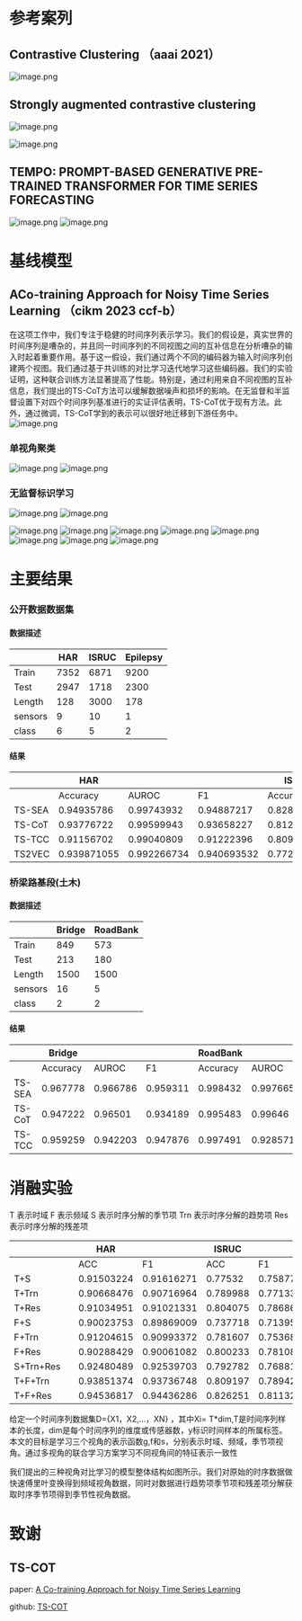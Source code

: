 # 参考案列
##  Contrastive Clustering  （aaai 2021）
![image.png](https://cdn.nlark.com/yuque/0/2024/png/27646877/1711940234694-6c858787-67c6-4601-beb2-dd3bb39627ff.png#averageHue=%23f5f2ef&clientId=ue498d113-4a0e-4&from=paste&height=410&id=u09338e7c&originHeight=615&originWidth=1246&originalType=binary&ratio=1.5&rotation=0&showTitle=false&size=357150&status=done&style=none&taskId=u8b25cbaf-a7f1-4e5d-88b5-f4c242d9721&title=&width=830.6666666666666)

## Strongly augmented contrastive clustering
![image.png](https://cdn.nlark.com/yuque/0/2024/png/27646877/1711940662637-9dd8f78a-9b5f-42f8-99cd-cc76ddc37f6e.png#averageHue=%23f2eeea&clientId=ue498d113-4a0e-4&from=paste&height=188&id=u23a349dd&originHeight=282&originWidth=1003&originalType=binary&ratio=1.5&rotation=0&showTitle=false&size=67283&status=done&style=none&taskId=u8acbc41e-a488-4f81-aed1-153d596009a&title=&width=668.6666666666666)

![image.png](https://cdn.nlark.com/yuque/0/2024/png/27646877/1711939806619-c4c28df9-e08a-425b-90ed-6f3b9ab3c752.png#averageHue=%23f7f5f4&clientId=ue498d113-4a0e-4&from=paste&height=535&id=u9c2776db&originHeight=802&originWidth=1489&originalType=binary&ratio=1.5&rotation=0&showTitle=false&size=401645&status=done&style=none&taskId=u72297c66-a896-43c2-af1c-ff838e09f2b&title=&width=992.6666666666666)
##  TEMPO: PROMPT-BASED GENERATIVE PRE-TRAINED TRANSFORMER FOR TIME SERIES FORECASTING   
![image.png](https://cdn.nlark.com/yuque/0/2024/png/27646877/1711958172083-3c4444c5-e32a-4751-b99f-3d23f0e80567.png#averageHue=%23f2f2f1&clientId=ue498d113-4a0e-4&from=paste&height=565&id=r88t0&originHeight=847&originWidth=1696&originalType=binary&ratio=1.5&rotation=0&showTitle=false&size=187969&status=done&style=none&taskId=u55f7f2ce-e378-43cb-ab37-d546da1f5fa&title=&width=1130.6666666666667)
![image.png](https://cdn.nlark.com/yuque/0/2024/png/27646877/1712036052761-7d842612-1318-421c-91ab-01fcc5ab4cb7.png#averageHue=%23f9f9f9&clientId=uc3cfdbb6-e57a-4&from=paste&height=583&id=u681afc7b&originHeight=874&originWidth=1164&originalType=binary&ratio=1.5&rotation=0&showTitle=false&size=167201&status=done&style=none&taskId=u4819461d-17cb-4a25-bbae-c0ebbe056a9&title=&width=776)
# 基线模型
##  ACo-training Approach for Noisy Time Series Learning （cikm 2023 ccf-b） 
在这项工作中，我们专注于稳健的时间序列表示学习。我们的假设是，真实世界的时间序列是嘈杂的，并且同一时间序列的不同视图之间的互补信息在分析嘈杂的输入时起着重要作用。基于这一假设，我们通过两个不同的编码器为输入时间序列创建两个视图。我们通过基于共训练的对比学习迭代地学习这些编码器。我们的实验证明，这种联合训练方法显著提高了性能。特别是，通过利用来自不同视图的互补信息，我们提出的TS-CoT方法可以缓解数据噪声和损坏的影响。在无监督和半监督设置下对四个时间序列基准进行的实证评估表明，TS-CoT优于现有方法。此外，通过微调，TS-CoT学到的表示可以很好地迁移到下游任务中。
![image.png](https://cdn.nlark.com/yuque/0/2024/png/27646877/1711940808352-263c55cc-425e-4c4a-9318-9120137d1bf1.png#averageHue=%23f2f1f1&clientId=ue498d113-4a0e-4&from=paste&height=808&id=uf32c1cc9&originHeight=1212&originWidth=1995&originalType=binary&ratio=1.5&rotation=0&showTitle=false&size=380972&status=done&style=none&taskId=u40c3efcb-de54-473f-a0ef-f0aa7901226&title=&width=1330)

### 单视角聚类
![image.png](https://cdn.nlark.com/yuque/0/2024/png/27646877/1711966638221-45f330ab-5f84-4520-a528-3113df4f0afd.png#averageHue=%23f3f3f3&clientId=ube8a3550-03d1-4&from=paste&height=109&id=ua81bf617&originHeight=163&originWidth=892&originalType=binary&ratio=1.5&rotation=0&showTitle=false&size=21247&status=done&style=none&taskId=u66eb9960-df64-41c1-b7e4-536d816b48a&title=&width=594.6666666666666)
![image.png](https://cdn.nlark.com/yuque/0/2024/png/27646877/1711966647770-b55e7521-0b5c-43f5-a0be-1102aacff82a.png#averageHue=%23efefef&clientId=ube8a3550-03d1-4&from=paste&height=85&id=u05770c04&originHeight=127&originWidth=853&originalType=binary&ratio=1.5&rotation=0&showTitle=false&size=20421&status=done&style=none&taskId=ub7070da2-60e9-4f49-b208-02ddc471ec0&title=&width=568.6666666666666)
### 无监督标识学习
![image.png](https://cdn.nlark.com/yuque/0/2024/png/27646877/1711966722559-8c7ace43-1e6f-4298-9170-c09b753a308b.png#averageHue=%23f8f8f8&clientId=ube8a3550-03d1-4&from=paste&height=94&id=u992682a5&originHeight=141&originWidth=784&originalType=binary&ratio=1.5&rotation=0&showTitle=false&size=12242&status=done&style=none&taskId=u41a11561-d940-4bed-9a2a-48e5d60a373&title=&width=522.6666666666666)
![image.png](https://cdn.nlark.com/yuque/0/2024/png/27646877/1711966731623-ed6b22dd-f47d-4c62-b306-868fdb3bf85e.png#averageHue=%23f9f9f9&clientId=ube8a3550-03d1-4&from=paste&height=89&id=ua4484a04&originHeight=133&originWidth=784&originalType=binary&ratio=1.5&rotation=0&showTitle=false&size=10436&status=done&style=none&taskId=uda2e13b9-161a-44f1-a71a-62957d4b883&title=&width=522.6666666666666)

![image.png](https://cdn.nlark.com/yuque/0/2024/png/27646877/1711966702014-b26b8130-c451-46d9-8d7e-174036fc5e5c.png#averageHue=%23f7f7f7&clientId=ube8a3550-03d1-4&from=paste&height=116&id=u3289ab5e&originHeight=174&originWidth=706&originalType=binary&ratio=1.5&rotation=0&showTitle=false&size=15072&status=done&style=none&taskId=u30e13b59-7f66-4268-a008-ec907cd44ed&title=&width=470.6666666666667)
![image.png](https://cdn.nlark.com/yuque/0/2024/png/27646877/1711966709553-e56dc6cc-63a1-43bf-a53c-6a97f67484f8.png#averageHue=%23f7f7f7&clientId=ube8a3550-03d1-4&from=paste&height=116&id=udff47a44&originHeight=174&originWidth=703&originalType=binary&ratio=1.5&rotation=0&showTitle=false&size=15300&status=done&style=none&taskId=u8b7aa684-d757-490d-a01d-6358ae37cfa&title=&width=468.6666666666667)
![image.png](https://cdn.nlark.com/yuque/0/2024/png/27646877/1711966748256-51ed6a19-98d5-467a-b93c-8e5e96c11803.png#averageHue=%23f4f4f4&clientId=ube8a3550-03d1-4&from=paste&height=119&id=ua0fec1e6&originHeight=178&originWidth=799&originalType=binary&ratio=1.5&rotation=0&showTitle=false&size=22082&status=done&style=none&taskId=uc8d4450e-ab25-4c88-a763-a4a880689db&title=&width=532.6666666666666)
![image.png](https://cdn.nlark.com/yuque/0/2024/png/27646877/1711966758088-abdcde52-0ca7-4fab-bf60-c30065837fc6.png#averageHue=%23f4f4f4&clientId=ube8a3550-03d1-4&from=paste&height=117&id=u5ea3a6a5&originHeight=175&originWidth=805&originalType=binary&ratio=1.5&rotation=0&showTitle=false&size=22336&status=done&style=none&taskId=ue9933125-cfd7-4ba6-b4da-3a06c23155b&title=&width=536.6666666666666)
![image.png](https://cdn.nlark.com/yuque/0/2024/png/27646877/1711966793106-b4049a59-62dd-4636-8e76-5290ef0ea902.png#averageHue=%23f7f7f7&clientId=ube8a3550-03d1-4&from=paste&height=126&id=u82aac864&originHeight=189&originWidth=670&originalType=binary&ratio=1.5&rotation=0&showTitle=false&size=15922&status=done&style=none&taskId=ua521f311-6157-4452-a813-3522491c67c&title=&width=446.6666666666667)
![image.png](https://cdn.nlark.com/yuque/0/2024/png/27646877/1711966802353-ac9dd7f5-5248-4ddd-a355-07bdd2de2066.png#averageHue=%23f7f7f7&clientId=ube8a3550-03d1-4&from=paste&height=154&id=ua9f2532c&originHeight=231&originWidth=820&originalType=binary&ratio=1.5&rotation=0&showTitle=false&size=20399&status=done&style=none&taskId=ub2ead33e-f939-409a-bb04-d8df1891e20&title=&width=546.6666666666666)
![image.png](https://cdn.nlark.com/yuque/0/2024/png/27646877/1711966811739-d7acb263-f36c-4e07-87f0-f6d00a61adb1.png#averageHue=%23f7f7f7&clientId=ube8a3550-03d1-4&from=paste&height=95&id=ue358997d&originHeight=142&originWidth=771&originalType=binary&ratio=1.5&rotation=0&showTitle=false&size=13222&status=done&style=none&taskId=u526a83ea-5a56-4ce0-b869-5957216bd82&title=&width=514)
![image.png](https://cdn.nlark.com/yuque/0/2024/png/27646877/1711966819494-b9fccbf7-1d2a-4dbd-b3d6-a247375e8ec0.png#averageHue=%23f6f6f6&clientId=ube8a3550-03d1-4&from=paste&height=75&id=u0f4feaee&originHeight=112&originWidth=768&originalType=binary&ratio=1.5&rotation=0&showTitle=false&size=10652&status=done&style=none&taskId=ue6281211-2c68-4b1e-a325-b3bf584044d&title=&width=512)

# 主要结果
### 公开数据数据集
#### 数据描述
|  | HAR | ISRUC | Epilepsy |
| --- | --- | --- | --- |
| Train |  7352  | 6871 |  9200   |
| Test |  2947  | 1718 |  2300   |
| Length |  128  | 3000 |  178   |
| sensors |  9  | 10 | 1 |
| class | 6 | 5 | 2 |

#### 结果

|  | HAR |  |  | ISRUC |  |  | Epilepsy |  |  |
| --- | --- | --- | --- | --- | --- | --- | --- | --- | --- |
|  |  Accuracy | AUROC | F1 |  Accuracy | AUROC | F1 |  Accuracy | AUROC | F1 |
| TS-SEA | 0.94935786 | 0.99743932 | 0.94887217 | 0.82898719 | 0.96842228 | 0.81795838 | 0.98104348 | 0.99593683 | 0.9702041 |
| TS-CoT | 0.93776722 | 0.99599943 | 0.93658227 | 0.81266822 | 0.96366466 | 0.80003021 | 0.97713043 | 0.99597082 | 0.96402357 |
| TS-TCC | 0.91156702 | 0.99040809 | 0.91222396 | 0.80908033 | 0.95993153 | 0.79742465 | 0.97417391 | 0.94672585 | 0.95886258 |
| TS2VEC | 0.939871055 | 0.992266734 | 0.940693532 | 0.772060536 | 0.94149224 | 0.746274914 | 0.972521739 | 0.984829632 | 0.964656052 |


### 桥梁路基段(土木)
#### 数据描述
|  | Bridge | RoadBank |
| --- | --- | --- |
| Train | 849 | 573 |
| Test | 213 | 180 |
| Length | 1500 | 1500 |
| sensors | 16 | 5 |
| class | 2 | 2 |

#### 结果

|  | Bridge |  |  | RoadBank |  |  |
| --- | --- | --- | --- | --- | --- | --- |
|  |  Accuracy | AUROC | F1 |  Accuracy | AUROC | F1 |
| TS-SEA | 0.967778 | 0.966786 | 0.959311 | 0.998432 | 0.997665 | 0.963581 |
| TS-CoT | 0.947222 | 0.96501 | 0.934189 | 0.995483 | 0.99646 | 0.93026 |
| TS-TCC | 0.959259 | 0.942203 | 0.947876 | 0.997491 | 0.928571 | 0.960901 |


# 消融实验
T 表示时域
F 表示频域
S 表示时序分解的季节项
Trn 表示时序分解的趋势项
Res 表示时序分解的残差项

|  |  | HAR |  | ISRUC |  | Epilepsy |  |
| --- | --- | --- | --- | --- | --- | --- | --- |
|  |  | ACC | F1 | ACC | F1 | ACC | F1 |
| T+S |  | 0.91503224 | 0.91616271 | 0.77532 | 0.758772 | 0.97713 | 0.963785 |
| T+Trn |  | 0.90668476 | 0.90716964 | 0.789988 | 0.771335 | 0.975913 | 0.961755 |
| T+Res |  | 0.91034951 | 0.91021331 | 0.804075 | 0.78686 | 0.974261 | 0.95933 |
| F+S |  | 0.90023753 | 0.89869009 | 0.737718 | 0.713957 | 0.973913 | 0.958779 |
| F+Trn |  | 0.91204615 | 0.90993372 | 0.781607 | 0.753682 | 0.972174 | 0.956145 |
| F+Res |  | 0.90288429 | 0.90061082 | 0.800233 | 0.78108 | 0.975 | 0.960646 |
| S+Trn+Res |  | 0.92480489 | 0.92539703 | 0.792782 | 0.768813 | 0.979043 | 0.967013 |
| T+F+Trn |  | 0.93851374 | 0.93736748 | 0.809197 | 0.789428 | 0.979739 | 0.968222 |
| T+F+Res |  | 0.94536817 | 0.94436286 | 0.826251 | 0.811328 | 0.982522 | 0.972524 |



给定一个时间序列数据集D={X1，X2,...，XN} ，其中Xi= T*dim,T是时间序列样本的长度，dim是每个时间序列的维度或传感器数，y标识时间样本的所属标签。本文的目标是学习三个视角的表示函数g,f和s，分别表示时域、频域，季节项视角。通过多视角的联合学习方案学习不同视角间的特征表示一致性


我们提出的三种视角对比学习的模型整体结构如图所示。我们对原始的时序数据做快速傅里叶变换得到频域视角数据，同时对数据进行趋势项季节项和残差项分解获取时序季节项得到季节性视角数据。

# 致谢
## TS-COT
paper: [A Co-training Approach for Noisy Time Series Learning](https://arxiv.org/abs/2308.12551)

github: [TS-COT](https://github.com/Vicky-51/TS-CoT.git)